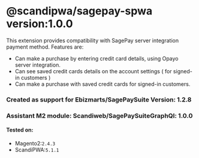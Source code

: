 # @scandipwa/sagepay-spwa version:1.0.0
This extension provides compatibility with SagePay server integration payment method.
Features are:
- Can make a purchase by entering credit card details, using Opayo server integration.
- Can see saved credit cards details on the account settings ( for signed-in customers )
- Can make a purchase with saved credit cards for signed-in customers.

### Created as support for Ebizmarts/SagePaySuite Version: 1.2.8
### Assistant M2 module: Scandiweb/SagePaySuiteGraphQl: 1.0.0

#### Tested on:
* Magento2:`2.4.3`
* ScandiPWA:`5.1.1`
